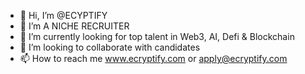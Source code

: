 - 👋 Hi, I’m @ECYPTIFY
- 👀 I’m A NICHE RECRUITER 
- 🌱 I’m currently looking for top talent in Web3, AI, Defi & Blockchain
- 💞️ I’m looking to collaborate with candidates 
- 📫 How to reach me www.ecryptify.com or apply@ecryptify.com

<!---
ECYPTIFY/ECYPTIFY is a ✨ special ✨ repository because its `README.md` (this file) appears on your GitHub profile.
You can click the Preview link to take a look at your changes.
--->
